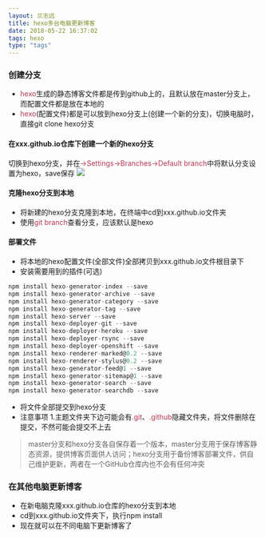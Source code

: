 ```yaml
---
layout: 兰志远
title: hexo多台电脑更新博客
date: 2018-05-22 16:37:02
tags: hexo
type: "tags"
---
```

### 创建分支
* <label style="color:#b63650">hexo</label>生成的静态博客文件都是传到github上的，且默认放在master分支上，而配置文件都是放在本地的
* <label style="color:#b63650">hexo</label>(配置文件)都是可以放到hexo分支上(创建一个新的分支)，切换电脑时，直接git clone hexo分支

#### 在xxx.github.io仓库下创建一个新的hexo分支
切换到hexo分支，并在<label style="color:#b63650">->Settings->Branches->Default branch</label>中将默认分支设置为hexo，save保存
![](https://user-gold-cdn.xitu.io/2018/4/12/162b922ff0603fc4?imageView2/0/w/1280/h/960/format/webp/ignore-error/1)

#### 克隆hexo分支到本地
* 将新建的hexo分支克隆到本地，在终端中cd到xxx.github.io文件夹
* 使用<label style="color:#b63650">git branch</label>查看分支，应该默认是hexo

#### 部署文件
* 将本地的hexo配置文件(全部文件)全部拷贝到xxx.github.io文件根目录下
* 安装需要用到的插件(可选)

``` javascript
npm install hexo-generator-index --save
npm install hexo-generator-archive --save
npm install hexo-generator-category --save
npm install hexo-generator-tag --save
npm install hexo-server --save
npm install hexo-deployer-git --save
npm install hexo-deployer-heroku --save
npm install hexo-deployer-rsync --save
npm install hexo-deployer-openshift --save
npm install hexo-renderer-marked@0.2 --save
npm install hexo-renderer-stylus@0.2 --save
npm install hexo-generator-feed@1 --save
npm install hexo-generator-sitemap@1 --save
npm install hexo-generator-search --save
npm install hexo-generator-searchdb --save
```
* 将文件全部提交到hexo分支
* 注意事项
    1.主题文件夹下边可能会有<label style="color:#b63650">.git</label>、<label style="color:#b63650">.github</label>隐藏文件夹，将文件删除在提交，不然可能会提交不上去

> master分支和hexo分支各自保存着一个版本，master分支用于保存博客静态资源，提供博客页面供人访问；hexo分支用于备份博客部署文件，供自己维护更新，两者在一个GitHub仓库内也不会有任何冲突

### 在其他电脑更新博客
* 在新电脑克隆xxx.github.io仓库的hexo分支到本地
* cd到xxx.github.io文件夹下，执行npm install 
* 现在就可以在不同电脑下更新博客了